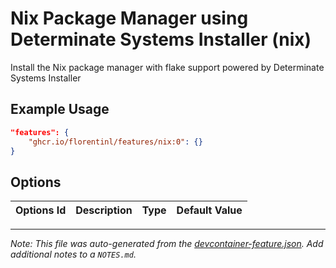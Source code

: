 
# Nix Package Manager using Determinate Systems Installer (nix)

Install the Nix package manager with flake support powered by Determinate Systems Installer

## Example Usage

```json
"features": {
    "ghcr.io/florentinl/features/nix:0": {}
}
```

## Options

| Options Id | Description | Type | Default Value |
|-----|-----|-----|-----|




---

_Note: This file was auto-generated from the [devcontainer-feature.json](https://github.com/florentinl/features/blob/main/src/nix/devcontainer-feature.json).  Add additional notes to a `NOTES.md`._
